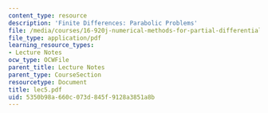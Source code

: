 ```yaml
---
content_type: resource
description: 'Finite Differences: Parabolic Problems'
file: /media/courses/16-920j-numerical-methods-for-partial-differential-equations-sma-5212-spring-2003/5350b98a660c073d845f9128a3851a8b_lec5.pdf
file_type: application/pdf
learning_resource_types:
- Lecture Notes
ocw_type: OCWFile
parent_title: Lecture Notes
parent_type: CourseSection
resourcetype: Document
title: lec5.pdf
uid: 5350b98a-660c-073d-845f-9128a3851a8b
---
```

